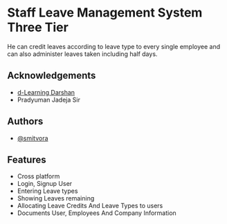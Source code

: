 # Staff Leave Management System Three Tier

He can credit leaves according to leave type to every single employee and can also administer leaves taken including half days.


## Acknowledgements

 - [d-Learning Darshan](https://dlearning.darshan.ac.in/SEC_Login)
 - Pradyuman Jadeja Sir 
  
## Authors

- [@smitvora](https://github.com/smitvora10/)

  
## Features

- Cross platform
- Login, Signup User
- Entering Leave types
- Showing Leaves remaining
- Allocating Leave Credits And Leave Types to users
- Documents User, Employees And Company Information


